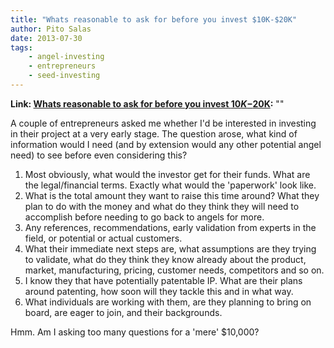 ```yaml
---
title: "Whats reasonable to ask for before you invest $10K-$20K"
author: Pito Salas
date: 2013-07-30
tags:
    - angel-investing
    - entrepreneurs
    - seed-investing
---
```


**Link: [Whats reasonable to ask for before you invest $10K-$20K](None):** ""

A couple of entrepreneurs asked me whether I'd be interested in investing in
their project at a very early stage. The question arose, what kind of
information would I need (and by extension would any other potential angel
need) to see before even considering this?

  1. Most obviously, what would the investor get for their funds. What are the legal/financial terms. Exactly what would the 'paperwork' look like.
  2. What is the total amount they want to raise this time around? What they plan to do with the money and what do they think they will need to accomplish before needing to go back to angels for more.
  3. Any references, recommendations, early validation from experts in the field, or potential or actual customers.
  4. What their immediate next steps are, what assumptions are they trying to validate, what do they think they know already about the product, market, manufacturing, pricing, customer needs, competitors and so on.
  5. I know they that have potentially patentable IP. What are their plans around patenting, how soon will they tackle this and in what way.
  6. What individuals are working with them, are they planning to bring on board, are eager to join, and their backgrounds.

Hmm. Am I asking too many questions for a 'mere' $10,000?



